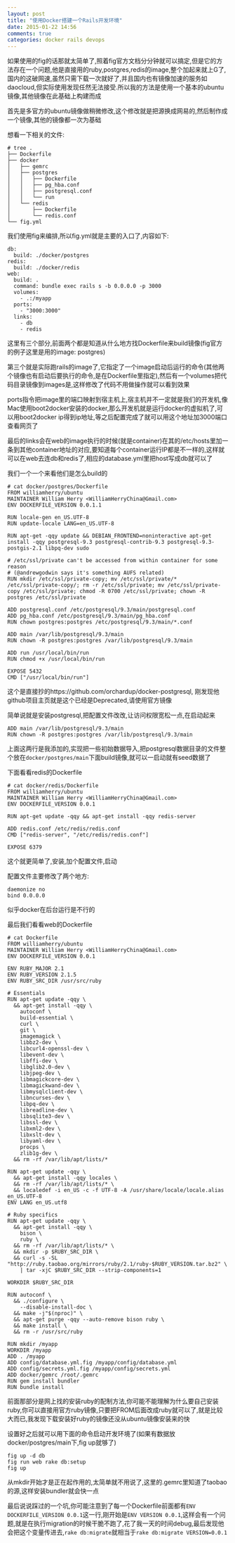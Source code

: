 ```yaml
---
layout: post
title: "使用Docker搭建一个Rails开发环境"
date: 2015-01-22 14:56
comments: true
categories: docker rails devops
---
```


如果使用的fig的话那就太简单了,照着fig官方文档分分钟就可以搞定,但是它的方法存在一个问题,他是直接用的ruby,postgres,redis的image,整个加起来就上G了,国内的这破网速,虽然只需下载一次就好了,并且国内也有镜像加速的服务如daocloud,但实际使用发现任然无法接受.所以我的方法是使用一个基本的ubuntu镜像,其他镜像在此基础上构建而成

首先是多官方的ubuntu镜像做稍微修改,这个修改就是把源换成网易的,然后制作成一个镜像,其他的镜像都一次为基础

想看一下相关的文件:

```
# tree .
├── Dockerfile
├── docker
│   ├── gemrc
│   ├── postgres
│   │   ├── Dockerfile
│   │   ├── pg_hba.conf
│   │   ├── postgresql.conf
│   │   └── run
│   └── redis
│       ├── Dockerfile
│       └── redis.conf
└── fig.yml
```

我们使用fig来编排,所以fig.yml就是主要的入口了,内容如下:

```
db:
  build: ./docker/postgres
redis:
  build: ./docker/redis
web:
  build: .
  command: bundle exec rails s -b 0.0.0.0 -p 3000
  volumes:
    - .:/myapp
  ports:
    - "3000:3000"
  links:
    - db
    - redis
```

这里有三个部分,前面两个都是知道从什么地方找Dockerfile来build镜像(fig官方的例子这里是用的image: postgres)

第三个就是实际跑rails的image了,它指定了一个image启动后运行的命令(其他两个镜像也有启动后要执行的命令,是在Dockerfile里指定),然后有一个volumes把代码目录镜像到images是,这样修改了代码不用做操作就可以看到效果

ports指令把image里的端口映射到宿主机上,宿主机并不一定就是我们的开发机,像Mac使用boot2docker安装的docker,那么开发机就是运行docker的虚拟机了,可以用boot2docker ip得到ip地址,等之后配置完成了就可以用这个地址加3000端口查看网页了

最后的links会在web的image执行的时候(就是container)在其的/etc/hosts里加一条到其他container地址的对应,要知道每个container运行IP都是不一样的,这样就可以在web去连db和redis了,相应的database.yml里把host写成db就可以了

我们一个一个来看他们是怎么build的

```
# cat docker/postgres/Dockerfile
FROM williamherry/ubuntu
MAINTAINER William Herry <WilliamHerryChina@Gmail.com>
ENV DOCKERFILE_VERSION 0.0.1.1

RUN locale-gen en_US.UTF-8
RUN update-locale LANG=en_US.UTF-8

RUN apt-get -qqy update && DEBIAN_FRONTEND=noninteractive apt-get install -qqy postgresql-9.3 postgresql-contrib-9.3 postgresql-9.3-postgis-2.1 libpq-dev sudo

# /etc/ssl/private can't be accessed from within container for some reason
# (@andrewgodwin says it's something AUFS related)
RUN mkdir /etc/ssl/private-copy; mv /etc/ssl/private/* /etc/ssl/private-copy/; rm -r /etc/ssl/private; mv /etc/ssl/private-copy /etc/ssl/private; chmod -R 0700 /etc/ssl/private; chown -R postgres /etc/ssl/private

ADD postgresql.conf /etc/postgresql/9.3/main/postgresql.conf
ADD pg_hba.conf /etc/postgresql/9.3/main/pg_hba.conf
RUN chown postgres:postgres /etc/postgresql/9.3/main/*.conf

ADD main /var/lib/postgresql/9.3/main
RUN chown -R postgres:postgres /var/lib/postgresql/9.3/main

ADD run /usr/local/bin/run
RUN chmod +x /usr/local/bin/run

EXPOSE 5432
CMD ["/usr/local/bin/run"]
```

这个是直接抄的https://github.com/orchardup/docker-postgresql, 刚发现他github项目主页就是这个已经是Deprecated,请使用官方镜像

简单说就是安装postgresql,把配置文件改改,让访问权限宽松一点,在启动起来

```
ADD main /var/lib/postgresql/9.3/main
RUN chown -R postgres:postgres /var/lib/postgresql/9.3/main
```

上面这两行是我添加的,实现把一些初始数据导入,把postgresql数据目录的文件整个放在`docker/postgres/main`下面build镜像,就可以一启动就有seed数据了

下面看看redis的Dockerfile

```
# cat docker/redis/Dockerfile
FROM williamherry/ubuntu
MAINTAINER William Herry <WilliamHerryChina@Gmail.com>
ENV DOCKERFILE_VERSION 0.0.1

RUN apt-get update -qqy && apt-get install -qqy redis-server

ADD redis.conf /etc/redis/redis.conf
CMD ["redis-server", "/etc/redis/redis.conf"]

EXPOSE 6379
```

这个就更简单了,安装,加个配置文件,启动

配置文件主要修改了两个地方:

```
daemonize no
bind 0.0.0.0
```

似乎docker在后台运行是不行的

最后我们看看web的Dockerfile

```
# cat Dockerfile
FROM williamherry/ubuntu
MAINTAINER William Herry <WilliamHerryChina@Gmail.com>
ENV DOCKERFILE_VERSION 0.0.1

ENV RUBY_MAJOR 2.1
ENV RUBY_VERSION 2.1.5
ENV RUBY_SRC_DIR /usr/src/ruby

# Essentials
RUN apt-get update -qqy \
  && apt-get install -qqy \
    autoconf \
    build-essential \
    curl \
    git \
    imagemagick \
    libbz2-dev \
    libcurl4-openssl-dev \
    libevent-dev \
    libffi-dev \
    libglib2.0-dev \
    libjpeg-dev \
    libmagickcore-dev \
    libmagickwand-dev \
    libmysqlclient-dev \
    libncurses-dev \
    libpq-dev \
    libreadline-dev \
    libsqlite3-dev \
    libssl-dev \
    libxml2-dev \
    libxslt-dev \
    libyaml-dev \
    procps \
    zlib1g-dev \
  && rm -rf /var/lib/apt/lists/*

RUN apt-get update -qqy \
  && apt-get install -qqy locales \
  && rm -rf /var/lib/apt/lists/* \
  && localedef -i en_US -c -f UTF-8 -A /usr/share/locale/locale.alias en_US.UTF-8
ENV LANG en_US.utf8

# Ruby specifics
RUN apt-get update -qqy \
  && apt-get install -qqy \
    bison \
    ruby \
  && rm -rf /var/lib/apt/lists/* \
  && mkdir -p $RUBY_SRC_DIR \
  && curl -s -SL "http://ruby.taobao.org/mirrors/ruby/2.1/ruby-$RUBY_VERSION.tar.bz2" \
    | tar -xjC $RUBY_SRC_DIR --strip-components=1

WORKDIR $RUBY_SRC_DIR

RUN autoconf \
  && ./configure \
    --disable-install-doc \
  && make -j"$(nproc)" \
  && apt-get purge -qqy --auto-remove bison ruby \
  && make install \
  && rm -r /usr/src/ruby

RUN mkdir /myapp
WORKDIR /myapp
ADD . /myapp
ADD config/database.yml.fig /myapp/config/database.yml
ADD config/secrets.yml.fig /myapp/config/secrets.yml
ADD docker/gemrc /root/.gemrc
RUN gem install bundler
RUN bundle install
```

前面那部分是网上找的安装ruby的配制方法,你可能不能理解为什么要自己安装ruby,你可以直接用官方ruby镜像,只要把FROM后面改成ruby就可以了,就是比较大而已,我发现下载安装好ruby的镜像还没从ubuntu镜像安装来的快

设置好之后就可以用下面的命令启动开发环境了(如果有数据放docker/postgres/main下,fig up就够了)

```
fig up -d db
fig run web rake db:setup
fig up
```

从mkdir开始才是正在起作用的,太简单就不用说了,这里的.gemrc里知道了taobao的源,这样安装bundler就会快一点

最后说说踩过的一个坑,你可能注意到了每一个Dockerfile前面都有`ENV DOCKERFILE_VERSION 0.0.1`这一行,刚开始是`ENV VERSION 0.0.1`,这样会有一个问题,就是在执行migration的时候干脆不跑了,花了我一天的时间debug,最后发现他会把这个变量传进去,`rake db:migrate`就相当于`rake db:migrate VERSION=0.0.1`


